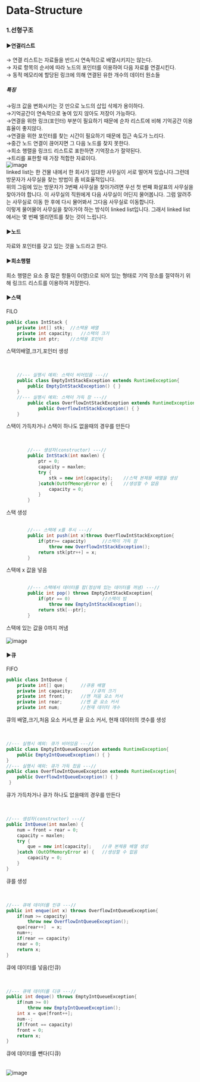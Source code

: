 # Data-Structure
###  1.선형구조
#### ▶연결리스트
→ 연결 리스트는 자료들을 반드시 연속적으로 배열시키지는 않는다.<br>
→ 자료 항목의 순서에 따라 노드의 포인터를 이용하여 다음 자료를 연결시킨다.<br>
→ 동적 메모리에 할당된 링크에 의해 연결된 유한 개수의 데이터 원소들<br>
##### 특징
 →링크 값을 변화시키는 것 만으로 노드의 삽입 삭제가 용이하다.<br>
 →기억공간이 연속적으로 놓여 있지 않아도 저장이 가능하다.<br>
 →연결을 위한 링크(포인터) 부분이 필요하기 때문에 순차 리스트에 비해 기억공간 이용 휴율이 좋지않다.<br>
 →연결을 위한 포인터를 찾는 시간이 필요하기 때문에 접근 속도가 느리다.<br>
 →중간 노드 연결이 끊어지면 그 다음 노드를 찾지 못한다.<br>
 →희소 행렬을 링크드 리스트로 표한하면 기억장소가 절약된다.<br>
 →트리를 표한할 때 가장 적합한 자료이다.<br>
![image](https://user-images.githubusercontent.com/123055714/226499568-4af05f11-7796-4af1-9eac-548bc294fbc1.png)<br>
linked list는 한 건물 내에서 한 회사가 임대한 사무실이 서로 떨어져 있습니다.그런데 방문자가 사무실을 찾는 방법이 좀 비효율적입니다.<br> 위의 그림에 있는 방문자가 3번째 사무실을 찾아가려면 우선 첫 번째 화살표의 사무실을 찾아가야 합니다. 이 사무실의 직원에게 다음 사무실이 어딘지 물어봅니다. 그럼 알려주는 사무실로 이동 한 후에 다시 물어봐서 그다음 사무실로 이동합니다.<br>
이렇게 물어물어 사무실을 찾아가야 하는 방식이 linked list입니다. 그래서 linked list에서는 몇 번째 엘리먼트를 찾는 것이 느립니다.
#### ▶노드
자료와 포인터를 갖고 있는 것을 노드라고 한다.<br>

#### ▶희소행렬 
희소 행렬은 요소 중 많은 항들이 0(영)으로 되어 있는 형태로 기억 장소를 절약하기 위해 링크드 리스트를 이용하여 저장한다.<br>

#### ▶스택
FILO<br>
```java
public class IntStack {
	private int[] stk;	//스택용 배열
	private int capacity;	//스택의 크기
	private int ptr;	//스택용 포인터
```
스택의배열,크기,포인터 생성<br>
<br>
<br>
```java
	//--- 실행시 예외: 스택이 비어있음 ---//
	public class EmptyIntStackException extends RuntimeException{
		public EmptyIntStackException() { }
	}
	//--- 실행시 예외: 스택이 가득 참 ---//
		public class OverflowIntStackException extends RuntimeException{
			public OverflowIntStackException() { }
	}
```
스택이 가득차거나 스택이 하나도 없을때의 경우를 만든다<br>
<br>
<br>
```java
		//--- 생성자(constructor) ---//
		public IntStack(int maxlen) {
			ptr = 0;
			capacity = maxlen;
			try {
				stk = new int[capacity];	//스택 본체용 배열을 생성
			}catch(OutOfMemoryError e) {	//생성할 수 없음
				capacity = 0;
			}
		}
 ```
스택 생성
<br>
<br>
```java
		//--- 스택에 x를 푸시 ---//
		public int push(int x)throws OverflowIntStackException{
			if(ptr>= capacity)		//스택이 가득 참
				throw new OverflowIntStackException();
			return stk[ptr++] = x;
		}
  ```
스택에 x 값을 넣음
<br>
<br>
```java
		//--- 스택에서 데이터를 팝(정상에 있는 데이터를 꺼냄) ---//
		public int pop() throws EmptyIntStackException{
			if(ptr == 0)			//스택이 빔
				throw new EmptyIntStackException();
			return stk[--ptr];
		}
  ```
스택에 있는 값을 0까지 꺼냄
<br>
<br>
![image](https://user-images.githubusercontent.com/123055714/226808772-74dfacac-df3c-494f-a395-dc111478ecee.png)
#### ▶큐
FIFO<br>
```java
public class IntQueue {                  
	private int[] que;		//큐용 배열      
	private int capacity;		//큐의 크기  
	private int front;		//맨 처음 요소 커서 
	private int rear;		//맨 끝 요소 커서  
	private int num;		//현재 데이터 개수  
```
큐의 배열,크기,처음 요소 커서,맨 끝 요소 커서, 현재 데이터의 갯수를 생성<br>
<br>
<br>
```java
//--- 실행시 예외: 큐가 비어있음 ---//                                       
public class EmptyIntQueueException extends RuntimeException{     
	public EmptyIntQueueException() { }                           
}                                                                 
//--- 실행시 예외: 큐가 가득 찼음 ---//                                      
public class OverflowIntQueueException extends RuntimeException{  
	public OverflowIntQueueException() { }                        
 }
```
큐가 가득차거나 큐가 하나도 없을때의 경우를 만든다<br>
<br>
<br>
```java
//--- 생성자(constructor) ---//                         
public IntQueue(int maxlen) {                        
	num = front = rear = 0;                          
	capacity = maxlen;                               
	try {                                            
		que = new int[capacity];	//큐 본체용 배열 생성    
	}catch (OutOfMemoryError e) {	//생성할 수 없음       
		capacity = 0;                                
	}                                                
}
```
큐를 생성<br>
<br>
<br>
```java
//--- 큐에 데이터를 인큐 ---//                                   
public int enque(int x) throws OverflowIntQueueException{
	if(num >= capacity)                                  
		throw new OverflowIntQueueException();           
	que[rear++]	 = x;                                    
	num++;                                               
	if(rear == capacity)                                 
	rear = 0;                                            
	return x;                                            
}                     
```
큐에 데이터를 넣음(인큐)<br>
<br>
<br>
```java
//--- 큐에 데이터를 디큐 ---//                            
public int deque() throws EmptyIntQueueException{ 
	if(num >= 0)                                  
		throw new EmptyIntQueueException();       
	int x = que[front++];                         
	num--;                                        
	if(front == capacity)                         
	front = 0;                                    
	return x;                                     
}                                                 
```
큐에 데이터를 뺀다(디큐)<br>
<br>
<br>
![image](https://user-images.githubusercontent.com/123055714/226808191-3944d5c0-3570-4e1a-914b-c6c375e4c89d.png)
